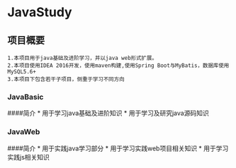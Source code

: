 # JavaStudy

## 项目概要
    1.本项目用于java基础及进阶学习，并以java web形式扩展。
    2.本项目使用IDEA 2016开发，使用maven构建,使用Spring Boot与MyBatis，数据库使用MySQL5.6+
    3.本项目下包含若干子项目，侧重于学习不同方向
### JavaBasic
   ####简介
    * 用于学习java基础及进阶知识
    * 用于学习及研究java源码知识
### JavaWeb
   ####简介
    * 用于实践java学习部分
    * 用于学习实践web项目相关知识
    * 用于学习实践js相关知识
